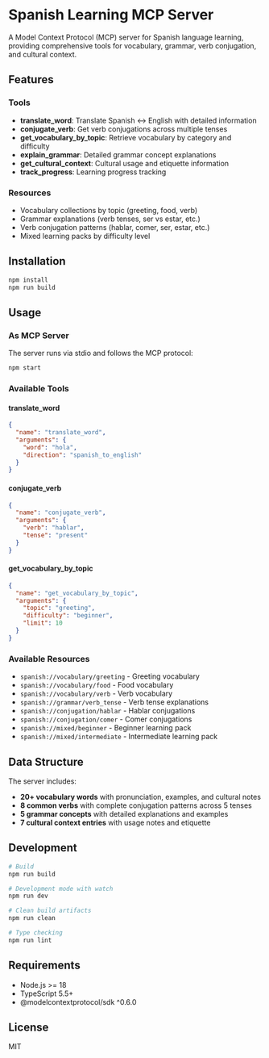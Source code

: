 # Spanish Learning MCP Server

A Model Context Protocol (MCP) server for Spanish language learning, providing comprehensive tools for vocabulary, grammar, verb conjugation, and cultural context.

## Features

### Tools
- **translate_word**: Translate Spanish ↔ English with detailed information
- **conjugate_verb**: Get verb conjugations across multiple tenses
- **get_vocabulary_by_topic**: Retrieve vocabulary by category and difficulty
- **explain_grammar**: Detailed grammar concept explanations
- **get_cultural_context**: Cultural usage and etiquette information
- **track_progress**: Learning progress tracking

### Resources
- Vocabulary collections by topic (greeting, food, verb)
- Grammar explanations (verb tenses, ser vs estar, etc.)
- Verb conjugation patterns (hablar, comer, ser, estar, etc.)
- Mixed learning packs by difficulty level

## Installation

```bash
npm install
npm run build
```

## Usage

### As MCP Server
The server runs via stdio and follows the MCP protocol:

```bash
npm start
```

### Available Tools

#### translate_word
```json
{
  "name": "translate_word",
  "arguments": {
    "word": "hola",
    "direction": "spanish_to_english"
  }
}
```

#### conjugate_verb
```json
{
  "name": "conjugate_verb",
  "arguments": {
    "verb": "hablar",
    "tense": "present"
  }
}
```

#### get_vocabulary_by_topic
```json
{
  "name": "get_vocabulary_by_topic",
  "arguments": {
    "topic": "greeting",
    "difficulty": "beginner",
    "limit": 10
  }
}
```

### Available Resources

- `spanish://vocabulary/greeting` - Greeting vocabulary
- `spanish://vocabulary/food` - Food vocabulary  
- `spanish://vocabulary/verb` - Verb vocabulary
- `spanish://grammar/verb_tense` - Verb tense explanations
- `spanish://conjugation/hablar` - Hablar conjugations
- `spanish://conjugation/comer` - Comer conjugations
- `spanish://mixed/beginner` - Beginner learning pack
- `spanish://mixed/intermediate` - Intermediate learning pack

## Data Structure

The server includes:
- **20+ vocabulary words** with pronunciation, examples, and cultural notes
- **8 common verbs** with complete conjugation patterns across 5 tenses
- **5 grammar concepts** with detailed explanations and examples
- **7 cultural context entries** with usage notes and etiquette

## Development

```bash
# Build
npm run build

# Development mode with watch
npm run dev

# Clean build artifacts
npm run clean

# Type checking
npm run lint
```

## Requirements

- Node.js >= 18
- TypeScript 5.5+
- @modelcontextprotocol/sdk ^0.6.0

## License

MIT